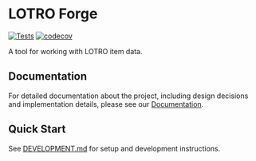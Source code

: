 # LOTRO Forge

[![Tests](https://github.com/MarcBM/lotro-forge/actions/workflows/test.yml/badge.svg)](https://github.com/MarcBM/lotro-forge/actions/workflows/test.yml)
[![codecov](https://codecov.io/gh/MarcBM/lotro-forge/branch/main/graph/badge.svg)](https://codecov.io/gh/MarcBM/lotro-forge)

A tool for working with LOTRO item data.

## Documentation

For detailed documentation about the project, including design decisions and implementation details, please see our [Documentation](wiki/Home.md).

## Quick Start

See [DEVELOPMENT.md](DEVELOPMENT.md) for setup and development instructions.
